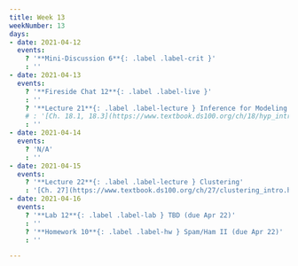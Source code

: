 ```yaml
---
title: Week 13
weekNumber: 13
days:
- date: 2021-04-12
  events:
    ? '**Mini-Discussion 6**{: .label .label-crit }'
    : ''
- date: 2021-04-13
  events:
    ? '**Fireside Chat 12**{: .label .label-live }'
    : ''
    ? '**Lecture 21**{: .label .label-lecture } Inference for Modeling'
    # : '[Ch. 18.1, 18.3](https://www.textbook.ds100.org/ch/18/hyp_intro.html)'
    : ''
- date: 2021-04-14
  events:
    ? 'N/A'
    : ''
- date: 2021-04-15
  events:
    ? '**Lecture 22**{: .label .label-lecture } Clustering'
    : '[Ch. 27](https://www.textbook.ds100.org/ch/27/clustering_intro.html)'
- date: 2021-04-16
  events:
    ? '**Lab 12**{: .label .label-lab } TBD (due Apr 22)'
    : ''
    ? '**Homework 10**{: .label .label-hw } Spam/Ham II (due Apr 22)'
    : ''

---
```

